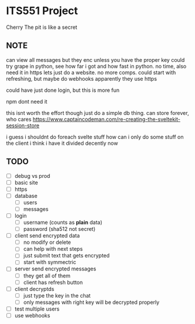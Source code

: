 # ITS551 Project
Cherry
The pit is like a secret

## NOTE
can view all messages but they enc unless you have the proper key
could try grape in python, see how far i got and how fast in python. no time, also need it in https
lets just do a website. no more comps. 
could start with refreshing, but maybe do webhooks
apparently they use https

could have just done login, but this is more fun

npm dont need it

this isnt worth the effort though
just do a simple db thing. can store forever, who cares
https://www.captaincodeman.com/re-creating-the-sveltekit-session-store

i guess i shouldnt do foreach svelte stuff
how can i only do some stuff on the client
i think i have it divided decently now

## TODO
- [ ] debug vs prod
- [ ] basic site
- [ ] https
- [ ] database
  - [ ] users
  - [ ] messages
- [ ] login
  - [ ] username (counts as **plain** data)
  - [ ] password (sha512 not secret)
- [ ] client send encrypted data
  - [ ] no modify or delete
  - [ ] can help with next steps
  - [ ] just submit text that gets encrypted
  - [ ] start with symmectric
- [ ] server send encrypted messages
  - [ ] they get all of them
  - [ ] client has refresh button
- [ ] client decryptds
  - [ ] just type the key in the chat
  - [ ] only messages with right key will be decrypted properly
- [ ] test multiple users
- [ ] use webhooks